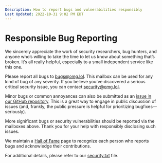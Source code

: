 ```yaml
---
Description: How to report bugs and vulnerabilities responsibly  
Last Updated: 2022-10-31 9:02 PM EDT
---
```


# Responsible Bug Reporting

We sincerely appreciate the work of security researchers, bug hunters, and anyone who’s willing to take the time to let us know about something that’s broken. It’s all really helpful, especially to a small independent service like this one.

Please report all bugs to [bugs@omg.lol](mailto:bugs@omg.lol). This mailbox can be used for any kind of bug of any severity. If you believe you’ve discovered a serious critical security issue, you can contact [security@omg.lol](mailto:security@omg.lol).

Minor bugs or common annoyances can also be submitted as an [issue in our GitHub repository](https://github.com/neatnik/omg.lol/issues). This is a great way to engage in public discussion of issues (and, frankly, the public pressure is helpful for prioritizing bugfixes—seriously).

More significant bugs or security vulnerabilities should be reported via the mailboxes above. Thank you for your help with responsibly disclosing such issues.

We maintain a [Hall of Fame](/info/thanks) page to recognize each person who reports bugs and acknowledge their contributions.

For additional details, please refer to our [security.txt](https://omg.lol/.well-known/security.txt) file.